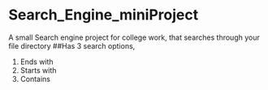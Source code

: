 # Search_Engine_miniProject
A small Search engine project for college work, that searches through your file directory
##Has 3 search options, 
1. Ends with
2. Starts with
3. Contains

